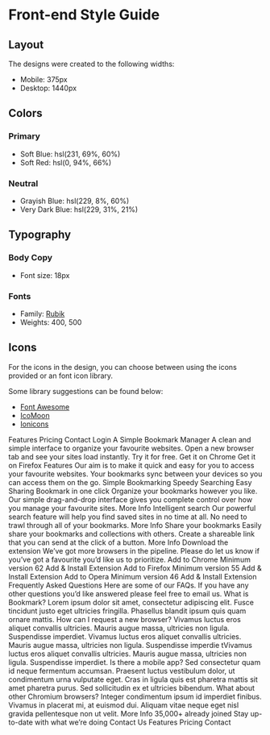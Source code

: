 # Front-end Style Guide

## Layout

The designs were created to the following widths:

- Mobile: 375px
- Desktop: 1440px

## Colors

### Primary

- Soft Blue: hsl(231, 69%, 60%)
- Soft Red: hsl(0, 94%, 66%)

### Neutral

- Grayish Blue: hsl(229, 8%, 60%)
- Very Dark Blue: hsl(229, 31%, 21%)

## Typography

### Body Copy

- Font size: 18px

### Fonts

- Family: [Rubik](https://fonts.google.com/specimen/Rubik)
- Weights: 400, 500

## Icons

For the icons in the design, you can choose between using the icons provided or an font icon library.

Some library suggestions can be found below:

- [Font Awesome](https://fontawesome.com)
- [IcoMoon](https://icomoon.io)
- [Ionicons](https://ionicons.com)

Features Pricing Contact Login A Simple Bookmark Manager A clean and simple interface to organize your favourite websites. Open a new browser tab and see your sites load instantly. Try it for free. Get it on Chrome Get it on Firefox Features Our aim is to make it quick and easy for you to access your favourite websites. Your bookmarks sync between your devices so you can access them on the go. Simple Bookmarking Speedy Searching Easy Sharing Bookmark in one click Organize your bookmarks however you like. Our simple drag-and-drop interface gives you complete control over how you manage your favourite sites. More Info Intelligent search Our powerful search feature will help you find saved sites in no time at all. No need to trawl through all of your bookmarks. More Info Share your bookmarks Easily share your bookmarks and collections with others. Create a shareable link that you can send at the click of a button. More Info Download the extension We’ve got more browsers in the pipeline. Please do let us know if you’ve got a favourite you’d like us to prioritize. Add to Chrome Minimum version 62 Add & Install Extension Add to Firefox Minimum version 55 Add & Install Extension Add to Opera Minimum version 46 Add & Install Extension Frequently Asked Questions Here are some of our FAQs. If you have any other questions you’d like answered please feel free to email us. What is Bookmark? Lorem ipsum dolor sit amet, consectetur adipiscing elit. Fusce tincidunt justo eget ultricies fringilla. Phasellus blandit ipsum quis quam ornare mattis. How can I request a new browser? Vivamus luctus eros aliquet convallis ultricies. Mauris augue massa, ultricies non ligula. Suspendisse imperdiet. Vivamus luctus eros aliquet convallis ultricies. Mauris augue massa, ultricies non ligula. Suspendisse imperdie tVivamus luctus eros aliquet convallis ultricies. Mauris augue massa, ultricies non ligula. Suspendisse imperdiet. Is there a mobile app? Sed consectetur quam id neque fermentum accumsan. Praesent luctus vestibulum dolor, ut condimentum urna vulputate eget. Cras in ligula quis est pharetra mattis sit amet pharetra purus. Sed sollicitudin ex et ultricies bibendum. What about other Chromium browsers? Integer condimentum ipsum id imperdiet finibus. Vivamus in placerat mi, at euismod dui. Aliquam vitae neque eget nisl gravida pellentesque non ut velit. More Info 35,000+ already joined Stay up-to-date with what we’re doing Contact Us Features Pricing Contact
